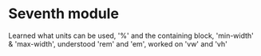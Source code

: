 # Seventh module

Learned what units can be used, '%' and the containing block, 'min-width' & 'max-width', understood 'rem' and 'em', worked on 'vw' and 'vh'